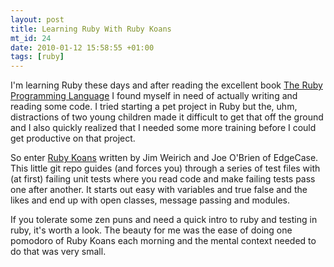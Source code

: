 ```yaml
--- 
layout: post
title: Learning Ruby With Ruby Koans
mt_id: 24
date: 2010-01-12 15:58:55 +01:00
tags: [ruby]
---
```


I'm learning Ruby these days and after reading the excellent book [The Ruby Programming Language](http://www.amazon.co.uk/Ruby-Programming-Language-David-Flanagan/dp/0596516177) I found myself in need of actually writing and reading some code. I tried starting a pet project in Ruby but the, uhm, distractions of two young children made it difficult to get that off the ground and I also quickly realized that I needed some more training before I could get productive on that project.

So enter [Ruby Koans](http://github.com/edgecase/ruby_koans/) written by Jim Weirich and Joe O'Brien of EdgeCase. This little git repo guides (and forces you) through a series of test files with (at first) failing unit tests where you read code and make failing tests pass one after another. It starts out easy with variables and true false and the likes and end up with open classes, message passing and modules.

If you tolerate some zen puns and need a quick intro to ruby and testing in ruby, it's worth a look. The beauty for me was the ease of doing one pomodoro of Ruby Koans each morning and the mental context needed to do that was very small.
